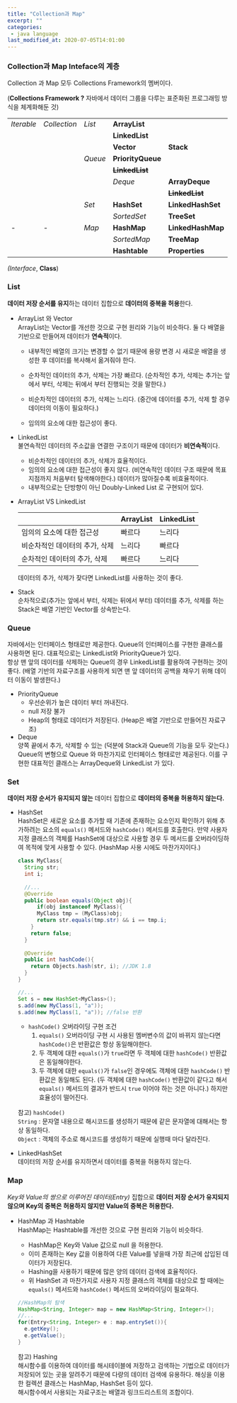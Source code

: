 ```yaml
---
title: "Collection과 Map"
excerpt: ""
categories:
 - java language
last_modified_at: 2020-07-05T14:01:00
---
```


### Collection과 Map Inteface의 계층

Collection 과 Map 모두 Collections Framework의 멤버이다.

(**Collections Framework ?**  자바에서 데이터 그룹을 다루는 표준화된 프로그래밍 방식을 체계화해둔 것)

|            |              |         |                           |                           |
| ---------- | ------------ | ------- | ------------------------- | ------------------------- |
| *Iterable* | *Collection* | *List*  | **ArrayList**             |                           |
|            |              |         | **LinkedList**            |                           |
|            |              |         | **Vector**                | **Stack**                 |
|            |              | *Queue* | **PriorityQueue**         |                           |
|            |              |         | **<del>LinkedList</del>** |                           |
|            |              |         | *Deque*                   | **ArrayDeque**            |
|            |              |         |                           | **<del>LinkedList</del>** |
|            |              | *Set*   | **HashSet**               | **LinkedHashSet**         |
|            |              |         | *SortedSet*               | **TreeSet**               |
| -          | -            | *Map*   | **HashMap**               | **LinkedHashMap**         |
|            |              |         | *SortedMap*               | **TreeMap**               |
|            |              |         | **Hashtable**             | **Properties**            |

*(Interface*, **Class**)



### List

**데이터 저장 순서를 유지**하는 데이터 집합으로 **데이터의 중복을 허용**한다.

- ArrayList 와 Vector  
  ArrayList는 Vector를 개선한 것으로 구현 원리와 기능이 비슷하다. 둘 다 배열을 기반으로 만들어져 데이터가 **연속적**이다.

  - 내부적인 배열의 크기는 변경할 수 없기 때문에 용량 변경 시 새로운 배열을 생성한 후 데이터를 복사해서 옮겨줘야 한다.  
  - 순차적인 데이터의 추가, 삭제는 가장 빠르다. (순차적인 추가, 삭제는 추가는 앞에서 부터, 삭제는 뒤에서 부터 진행되는 것을 말한다.)
  - 비순차적인 데이터의 추가, 삭제는 느리다. (중간에 데이터를 추가, 삭제 할 경우 데이터의 이동이 필요하다.)

  - 임의의 요소에 대한 접근성이 좋다.

- LinkedList  
  불연속적인 데이터의 주소값을 연결한 구조이기 때문에 데이터가 **비연속적**이다.

  - 비순차적인 데이터의 추가, 삭제가 효율적이다.
  - 임의의 요소에 대한 접근성이 좋지 않다. (비연속적인 데이터 구조 때문에 목표 지점까지 처음부터 탐색해야한다.) 데이터가 많아질수록 비효율적이다.
  - 내부적으로는 단방향이 아닌 Doubly-Linked List 로 구현되어 있다.

- ArrayList VS LinkedList  

  |                                | ArrayList | LinkedList |
  | ------------------------------ | --------- | ---------- |
  | 임의의 요소에 대한 접근성      | 빠르다    | 느리다     |
  | 비순차적인 데이터의 추가, 삭제 | 느리다    | 빠르다     |
  | 순차적인 데이터의 추가, 삭제   | 빠르다    | 느리다     |

  데이터의 추가, 삭제가 잦다면 LinkedList를 사용하는 것이 좋다.

- Stack  
  순차적으로(추가는 앞에서 부터, 삭제는 뒤에서 부터) 데이터를 추가, 삭제를 하는 Stack은 배열 기반인 Vector를 상속받는다.



### Queue

자바에서는 인터페이스 형태로만 제공한다. Queue의 인터페이스를 구현한 클래스를 사용하면 된다. 대표적으로는 LinkedList와 PriorityQueue가 있다.  
항상 맨 앞의 데이터를 삭제하는 Queue의 경우 LinkedList를 활용하여 구현하는 것이 좋다. (배열 기반의 자료구조를 사용하게 되면 맨 앞 데이터의 공백을 채우기 위해 데이터 이동이 발생한다.)

- PriorityQueue  
  - 우선순위가 높은 데이터 부터 꺼내진다.
  - null 저장 불가
  - Heap의 형태로 데이터가 저장된다. (Heap은 배열 기반으로 만들어진 자료구조)
- Deque  
  양쪽 끝에서 추가, 삭제할 수 있는 (덕분에 Stack과 Queue의 기능을 모두 갖는다.) Queue의 변형으로 Queue 와 마찬가지로 인터페이스 형태로만 제공된다. 이를 구현한 대표적인 클래스는 ArrayDeque와 LinkedList 가 있다.



### Set

**데이터 저장 순서가 유지되지 않는** 데이터 집합으로 **데이터의 중복을 허용하지 않는다.**

- HashSet  
  HashSet은 새로운 요소를 추가할 때 기존에 존재하는 요소인지 확인하기 위해 추가하려는 요소의 `equals()` 메서드와 `hashCode()` 메서드를 호출한다. 만약 사용자 지정 클래스의 객체를 HashSet에 대상으로 사용할 경우 두 메서드를 오버라이딩하여 목적에 맞게 사용할 수 있다. (HashMap 사용 시에도 마찬가지이다.)

  ```java
  class MyClass{
    String str;
    int i;
    
    //...
    @Override
    public boolean equals(Object obj){
    	if(obj instanceof MyClass){
        MyClass tmp = (MyClass)obj;
        return str.equals(tmp.str) && i == tmp.i;
      } 
      return false;
    }
    
   	@Override
    public int hashCode(){
      return Objects.hash(str, i); //JDK 1.8
    }
  }
  
  //...
  Set s = new HashSet<MyClass>();
  s.add(new MyClass(1, "a"));
  s.add(new MyClass(1, "a")); //false 반환
  ```

  - `hashCode()` 오버라이딩 구현 조건  
    1. `equals()` 오버라이딩 구현 시 사용된 멤버변수의 값이 바뀌지 않는다면 `hashCode()`은 반환값은 항상 동일해야한다.
    2. 두 객체에 대한 `equals()`가 `true`라면 두 객체에 대한 `hashCode()` 반환값은 동일해야한다.
    3. 두 객체에 대한 `equals()`가 `false`인 경우에도 객체에 대한  `hashCode()` 반환값은 동일해도 된다. (두 객체에 대한 `hashCode()` 반환값이 같다고 해서 `equals()` 메서드의 결과가 반드시 `true` 이어야 하는 것은 아니다.) 하지만 효율성이 떨어진다.

  

  참고) `hashCode()`  
  `String` : 문자열 내용으로 해시코드를 생성하기 때문에 같은 문자열에 대해서는 항상 동일하다.  
  `Object` : 객체의 주소로 해시코드를 생성하기 때문에 실행때 마다 달라진다.



- LinkedHashSet  
  데이터의 저장 순서를 유지하면서 데이터를 중복을 허용하지 않는다.



### Map

*Key와 Value의 쌍으로 이루어진 데이터(Entry)* 집합으로 **데이터 저장 순서가 유지되지 않으며 Key의 중복은 허용하지 않지만 Value의 중복은 허용한다.**

- HashMap 과 Hashtable  
  HashMap는 Hashtable를 개선한 것으로 구현 원리와 기능이 비슷하다.  

  - HashMap은 Key와 Value 값으로 null 을 허용한다.
  - 이미 존재하는 Key 값을 이용하여 다른 Value를 넣을때 가장 최근에 삽입된 데이터가 저장된다.
  - Hashing을 사용하기 때문에 많은 양의 데이터 검색에 효율적이다.
  - 위 HashSet 과 마찬가지로 사용자 지정 클래스의 객체를 대상으로 할 때에는 `equals()` 메서드와 `hashCode()` 메서드의 오버라이딩이 필요하다.

  ```java
  //HashMap의 탐색
  HashMap<String, Integer> map = new HashMap<String, Integer>();
  //...
  for(Entry<String, Integer> e : map.entrySet()){
    e.getKey();
    e.getValue();
  }
  ```

  참고) Hashing  
  해시함수를 이용하여 데이터를 해시테이블에 저장하고 검색하는 기법으로 데이터가 저장되어 있는 곳을 알려주기 때문에 다량의 데이터 검색에 유용하다. 해싱을 이용한 컬렉션 클래스는 HashMap, HashSet 등이 있다.  
  해시함수에서 사용되는 자료구조는 배열과 링크드리스트의 조합이다.

